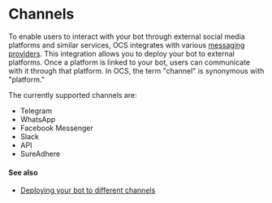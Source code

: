 # Channels

To enable users to interact with your bot through external social media platforms and similar services, OCS integrates with various [messaging providers][1]. This integration allows you to deploy your bot to external platforms. Once a platform is linked to your bot, users can communicate with it through that platform. In OCS, the term "channel" is synonymous with "platform."

The currently supported channels are:

- Telegram
- WhatsApp
- Facebook Messenger
- Slack
- API
- SureAdhere

#### See also
- [Deploying your bot to different channels](../how-to/deploy_to_different_channels.md)


[1]: ./messaging_providers.md
